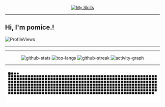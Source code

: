 <div align="center">

[![My Skills](https://skillicons.dev/icons?i=js,html,css,go,kotli,java)](https://skillicons.dev)

</div>

<hr>

## Hi, I'm pomice.!

<p align="left"> 
    <img src="https://komarev.com/ghpvc/?username=pomicee&label=Profile%20views&color=0e75b6&style=flat" alt="ProfileViews" /> 
</p>

<hr>

<hr>

<div align="center">
    <img width="420" height="170" src="https://github-readme-stats.vercel.app/api?username=pomicee&show_icons=true&theme=dracula&hide_border=true" alt="github-stats" />
    <img width="350" height="170" src="https://github-readme-stats.vercel.app/api/top-langs/?username=pomicee&langs_count=8&layout=compact&hide_border=true&size_weight=0.5&count_weight=0.5&theme=dracula" alt="top-langs" />
    <img width="420" height="160" src="https://github-readme-streak-stats.herokuapp.com/?user=pomicee&theme=dracula&hide_border=true" alt="github-streak" />
    <img width="400" height="170" src="https://github-readme-activity-graph.vercel.app/graph?username=pomicee&theme=dracula&hide_border=true" alt="activity-graph" />
</div>

<hr>

![Snake animation](https://raw.githubusercontent.com/pomicee/pomicee/output/github-contribution-grid-snake-dark.svg)
